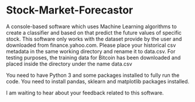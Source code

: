 # Stock-Market-Forecastor
A console-based software which uses Machine Learning algorithms to create a classifier and based on that predict the future values of specific stock. This software only works with the dataset provide by the user and downloaded from finance.yahoo.com. Please place your historical csv metadata in the same working directory and rename it to data.csv. For testing purposes, the training data for Bitcoin has been downloaded and placed inside the directory under the name data.csv

You need to have Python 3 and some packages installed to fully run the code. You need to install pandas, sklearn and matplotlib packages installed.

I am waiting to hear about your feedback related to this software.
